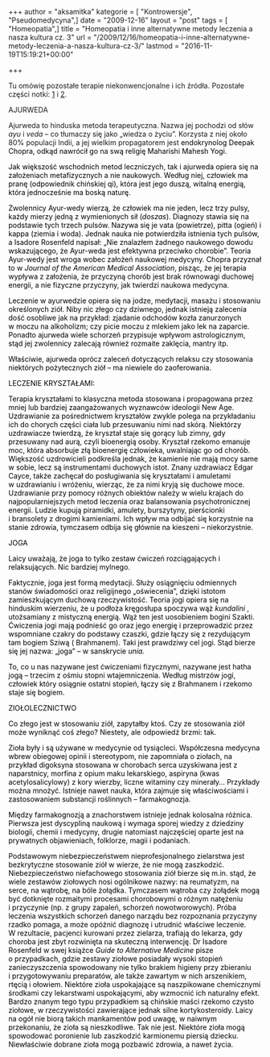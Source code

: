 +++
author = "aksamitka"
kategorie = [ "Kontrowersje", "Pseudomedycyna",]
date = "2009-12-16"
layout = "post"
tags = [ "Homeopatia",]
title = "Homeopatia i inne alternatywne metody leczenia a nasza kultura cz. 3"
url = "/2009/12/16/homeopatia-i-inne-alternatywne-metody-leczenia-a-nasza-kultura-cz-3/"
lastmod = "2016-11-19T15:19:21+00:00"

+++

Tu omówię pozostałe terapie niekonwencjonalne i ich źródła. Pozostałe części notki: [1][1] i [2][2].

<!--more-->

AJURWEDA

Ajurweda to hinduska metoda terapeutyczna. Nazwa jej pochodzi od słów _ayu_ i _veda_ &#8211; co tłumaczy się jako &#8222;wiedza o życiu&#8221;. Korzysta z niej około 80% populacji Indii, a jej wielkim propagatorem jest <span style="color: #000000;">endokrynolog Deepak Chopra, odkąd nawrócił go na swą religię Maharishi Mahesh Yogi. </span>

<span style="color: #000000;">Jak większość wschodnich metod leczniczych, tak i ajurweda opiera się na założeniach metafizycznych a nie naukowych. Według niej, człowiek ma pranę (odpowiednik chińskiej qi), która jest jego duszą, witalną energią, która jednocześnie ma boską naturę. </span>

<span style="color: #000000;">Zwolennicy Ayur-wedy wierzą, że człowiek ma nie jeden, lecz trzy pulsy, każdy mierzy jedną z wymienionych sił (<em>doszas</em>). Diagnozy stawia się na podstawie tych trzech pulsów. Nazywa się je vata (powietrze), pitta (ogień) i kappa (ziemia i woda). Jednak nauka nie potwierdziła istnienia tych pulsów, a Isadore Rosenfeld napisał: </span> <span style="color: #800000;"><span style="color: #000000;">&#8222;Nie znalazłem żadnego naukowego dowodu wskazującego, że Ayur-weda jest efektywna przeciwko chorobie&#8221;. </span></span><span style="color: #000000;">Teoria Ayur-wedy jest wroga wobec założeń naukowej medycyny. Chopra przyznał to w</span><span style="color: #800000;"><em> <span style="color: #000000;">Journal of the American Medical Association</span></em></span><span style="color: #000000;">, pisząc, że jej terapia wypływa z założenia, że przyczyną chorób jest brak równowagi duchowej energii, a nie fizyczne przyczyny, jak twierdzi naukowa medycyna. </span>

<span style="color: #000000;">Leczenie w ayurwedzie opiera się na jodze, medytacji, masażu i stosowaniu określonych ziół. Niby nic złego czy dziwnego, jednak istnieją zalecenia dość osobliwe jak na przykład: </span><span style="color: #800000;"><span style="color: #000000;">zjadanie odchodów kozła zanurzonych w moczu na alkoholizm; czy picie moczu z mlekiem jako lek na zaparcie. Ponadto ajurweda wiele schorzeń przypisuje wpływom astrologicznym, stąd jej zwolennicy zalecają również rozmaite zaklęcia, mantry itp.</span></span>

<span style="color: #800000;"><span style="color: #000000;">Właściwie, ajurweda oprócz zaleceń dotyczących relaksu czy stosowania niektórych pożytecznych ziół &#8211; ma niewiele do zaoferowania. </span></span>

<p style="text-align: left;">
  <span style="color: #800000;"><span style="color: #000000;">LECZENIE KRYSZTAŁAMI:</span></span>
</p>

<span style="color: #800000;"><span style="color: #000000;">Terapia kryształami to klasyczna metoda stosowana i propagowana przez mniej lub bardziej zaangażowanych wyznawców ideologii New Age. </span></span><span style="color: #000000;">Uzdrawianie za pośrednictwem kryształów zwykle polega na przykładaniu ich do chorych części ciała lub przesuwaniu nimi nad skórą. Niektórzy uzdrawiacze twierdzą, że kryształ staje się gorący lub zimny, gdy przesuwany nad aurą, czyli bioenergią osoby. Kryształ rzekomo emanuje moc, która absorbuje złą bioenergię człowieka, uwalniając go od chorób. </span><span style="color: #000000;">Większość uzdrowicieli podkreśla jednak, że kamienie nie mają mocy same w sobie, lecz są instrumentami duchowych istot. </span><span style="color: #000000;">Znany uzdrawiacz Edgar Cayce, także zachęcał do posługiwania się kryształami i amuletami w uzdrawianiu i wróżeniu, wierząc, że za nimi kryją się duchowe moce. </span><span style="color: #000000;">Uzdrawianie przy pomocy różnych obiektów należy w wielu krajach do najpopularniejszych metod leczenia oraz balansowania psychotronicznej energii. Ludzie kupują piramidki, amulety, burszytyny, pierścionki i bransolety z drogimi kamieniami. Ich wpływ ma odbijać się korzystnie na stanie zdrowia, tymczasem odbija się głównie na kieszeni &#8211; niekorzystnie. </span>

<span style="color: #000000;">JOGA</span>

<span style="color: #000000;">Laicy uważają, że joga to tylko zestaw ćwiczeń rozciągających i relaksujących. Nic bardziej mylnego. </span>

<span style="color: #000000;">Faktycznie, joga jest formą medytacji. Służy osiągnięciu odmiennych stanów świadomości oraz religijnego &#8222;oświecenia&#8221;, dzięki istotom zamieszkującym duchową rzeczywistość. </span><span style="color: #000000;">Teoria jogi opiera się na hinduskim wierzeniu, że u podłoża kręgosłupa spoczywa wąż <em>kundalini </em>, utożsamiany z mistyczną energią. Wąż ten jest uosobieniem bogini Szakti. Ćwiczenia jogi mają podnieść go oraz jego energię i przeprowadzić przez wspomniane czakry do podstawy czaszki, gdzie łączy się z rezydującym tam bogiem Sziwą ( Brahmanem). Taki jest prawdziwy cel jogi. Stąd bierze się jej nazwa: &#8222;joga&#8221; &#8211; w sanskrycie <em>unia. </em></span>

<span style="color: #000000;">To, co u nas nazywane jest ćwiczeniami fizycznymi, nazywane jest hatha jogą &#8211; trzecim z ośmiu stopni wtajemniczenia. Według mistrzów jogi, człowiek który osiągnie ostatni stopień, łączy się z Brahmanem i rzekomo staje się bogiem. </span>

<span style="color: #000000;">ZIO</span><span style="color: #000000;">ŁO</span><span style="color: #000000;">L</span><span style="color: #000000;">ECZNICTWO</span>

<p style="text-align: left;">
  <span style="color: #000000;">Co złego jest w stosowaniu ziół, zapytałby ktoś. Czy ze stosowania ziół może wyniknąć coś złego? Niestety, ale odpowiedź brzmi: tak.</span>
</p>

<p style="text-align: left;">
  <span style="color: #000000;">Zioła były i są używane w medycynie od tysiącleci. Współczesna medycyna wbrew obiegowej opinii i stereotypom, nie zapomniała o ziołach, na przykład digoksyna stosowana w chorobach serca uzyskiwana jest z naparstnicy, morfina z opium maku lekarskiego, aspiryna (kwas acetylosalicylowy) z kory wierzby, liczne witaminy czy minerały&#8230; Przykłady można mnożyć. Istnieje nawet nauka, która zajmuje się właściwościami i zastosowaniem substancji roślinnych &#8211; farmakognozja. </span>
</p>

<p style="text-align: left;">
  <span style="color: #000000;">Między farmakognozją a znachorstwem istnieje jednak kolosalna różnica. Pierwsza jest dyscypliną naukową i wymaga sporej wiedzy z dziedziny biologii, chemii i medycyny, drugie natomiast najczęściej oparte jest na prywatnych objawieniach, folklorze, magii i podaniach.</span>
</p>

<p class="na">
  <span style="color: #000000;">Podstawowym niebezpieczeństwem nieprofesjonalnego zielarstwa jest bezkrytyczne stosowanie ziół w wierze, że nie mogą zaszkodzić. Niebezpieczeństwo niefachowego stosowania ziół bierze się m.in. stąd, że wiele zestawów ziołowych nosi ogólnikowe nazwy: na reumatyzm, na serce, na wątrobę, na bóle żołądka. Tymczasem wątroba czy żołądek mogą być dotknięte rozmaitymi procesami chorobowymi o różnym natężeniu i przyczynie (np. z grupy zapaleń, schorzeń nowotworowych). Próba leczenia wszystkich schorzeń danego narządu bez rozpoznania przyczyny rzadko pomaga, a może opóźnić diagnozę i utrudnić właściwe leczenie. W rezultacie, pacjenci kurowani przez zielarza, trafiają do lekarza, gdy choroba jest zbyt rozwinięta na skuteczną interwencję.</span><span style="color: #000000;"> Dr Isadore Rosenfeld w swej książce <em> Guide to Alternative Medicine </em>pisze o przypadkach, gdzie zestawy ziołowe posiadały wysoki stopień zanieczyszczenia spowodowany nie tylko brakiem higieny przy zbieraniu i przygotowywaniu preparatów, ale także zawartym w nich arszenikiem, rtęcią i ołowiem. Niektóre zioła uspokajające są naszpikowane chemicznymi środkami czy lekarstwami uspokającymi, aby wzmocnić ich naturalny efekt. Bardzo znanym tego typu przypadkiem są chińskie maści rzekomo czysto ziołowe, w rzeczywistości zawierające jednak silne kortykosteroidy. </span><span style="color: #000000;">Laicy na ogół nie biorą takich mankamentów pod uwagę, w naiwnym przekonaniu, że zioła są nieszkodliwe. Tak nie jest. Niektóre zioła mogą spowodować poronienie lub zaszkodzić karmionemu piersią dziecku. Niewłaściwie dobrane zioła mogą pozbawić zdrowia, a nawet życia. </span>
</p>

<p class="na">

 [1]: http://blog.atopowe.pl/2009/11/29/homeopatia-i-inne-alternatywne-metody-leczenia-a-nasza-kultura-cz1/ "Część pierwsza"
 [2]: http://blog.atopowe.pl/2009/12/06/homeopatia-i-inne-alternatywne-metody-leczenia-a-nasza-kultura-cz-2/ "Część druga"